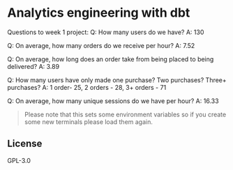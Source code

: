 # Analytics engineering with dbt

Questions to week 1 project:
Q: How many users do we have?
A: 130

Q: On average, how many orders do we receive per hour?
A: 7.52

Q: On average, how long does an order take from being placed to being delivered?
A: 3.89

Q: How many users have only made one purchase? Two purchases? Three+ purchases?
A: 1 order- 25, 2 orders - 28, 3+ orders - 71

Q: On average, how many unique sessions do we have per hour?
A: 16.33

> Please note that this sets some environment variables so if you create some new terminals please load them again.

## License
GPL-3.0
